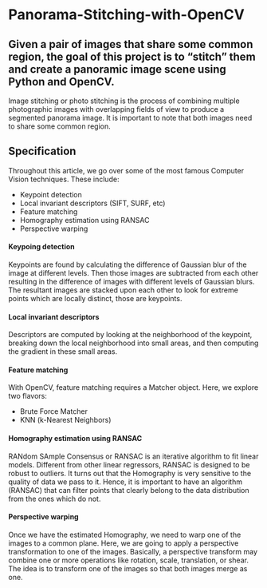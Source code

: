 # Panorama-Stitching-with-OpenCV
## Given a pair of images that share some common region, the goal of this project is to “stitch” them and create a panoramic image scene using Python and OpenCV. 

Image stitching or photo stitching is the process of combining multiple photographic images with overlapping fields of view to produce a segmented panorama image. It is important to note that both images need to share some common region.

## Specification 
Throughout this article, we go over some of the most famous Computer Vision techniques. These include:
* Keypoint detection
* Local invariant descriptors (SIFT, SURF, etc)
* Feature matching
* Homography estimation using RANSAC
* Perspective warping

#### Keypoing detection
Keypoints are found by calculating the difference of Gaussian blur of the image at different levels. Then those images are subtracted from each other resulting in the difference of images with different levels of Gaussian blurs. The resultant images are stacked upon each other to look for extreme points which are locally distinct, those are keypoints. 

#### Local invariant descriptors 
Descriptors are computed by looking at the neighborhood of the keypoint, breaking down the local neighborhood into small areas, and then computing the gradient in these small areas.

#### Feature matching 
With OpenCV, feature matching requires a Matcher object. Here, we explore two flavors:
* Brute Force Matcher
* KNN (k-Nearest Neighbors)

#### Homography estimation using RANSAC 
RANdom SAmple Consensus or RANSAC is an iterative algorithm to fit linear models. Different from other linear regressors, RANSAC is designed to be robust to outliers. It turns out that the Homography is very sensitive to the quality of data we pass to it. Hence, it is important to have an algorithm (RANSAC) that can filter points that clearly belong to the data distribution from the ones which do not.

#### Perspective warping 
Once we have the estimated Homography, we need to warp one of the images to a common plane. Here, we are going to apply a perspective transformation to one of the images. Basically, a perspective transform may combine one or more operations like rotation, scale, translation, or shear. The idea is to transform one of the images so that both images merge as one.
